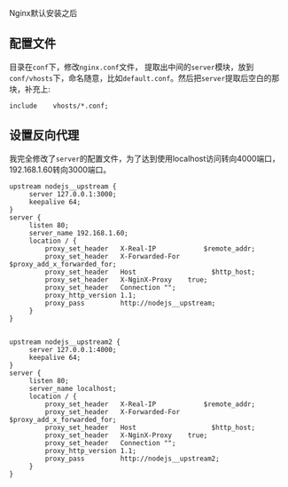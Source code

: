 Nginx默认安装之后

## 配置文件
目录在`conf`下，修改`nginx.conf`文件， 提取出中间的`server`模块，放到`conf/vhosts`下，命名随意，比如`default.conf`。然后把`server`提取后空白的那块，补充上:

```
include    vhosts/*.conf;
```


## 设置反向代理
我完全修改了`server`的配置文件，为了达到使用localhost访问转向4000端口，192.168.1.60转向3000端口。

```
upstream nodejs__upstream {
     server 127.0.0.1:3000;
     keepalive 64;
}
server {
     listen 80;
     server_name 192.168.1.60;
     location / {
         proxy_set_header   X-Real-IP            $remote_addr;
         proxy_set_header   X-Forwarded-For  $proxy_add_x_forwarded_for;
         proxy_set_header   Host                   $http_host;
         proxy_set_header   X-NginX-Proxy    true;
         proxy_set_header   Connection "";
         proxy_http_version 1.1;
         proxy_pass         http://nodejs__upstream;
     }
}


upstream nodejs__upstream2 {
     server 127.0.0.1:4000;
     keepalive 64;
}
server {
     listen 80;
     server_name localhost;
     location / {
         proxy_set_header   X-Real-IP            $remote_addr;
         proxy_set_header   X-Forwarded-For  $proxy_add_x_forwarded_for;
         proxy_set_header   Host                   $http_host;
         proxy_set_header   X-NginX-Proxy    true;
         proxy_set_header   Connection "";
         proxy_http_version 1.1;
         proxy_pass         http://nodejs__upstream2;
     }
}
```